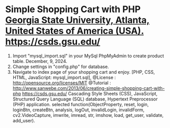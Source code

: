 Simple Shopping Cart with PHP [Georgia State University, Atlanta, United States of America (USA).](https://catalogs.gsu.edu/preview_entity.php?catoid=4&ent_oid=231&returnto=562) 
https://csds.gsu.edu/
============================
1. Import "mysql_import.sql" in your MySql PhpMyAdmin to create product table. December, 9, 2024.
2. Change settings in "config.php" for database.
3. Navigate to index page of your shopping cart and enjoy.
[PHP, CSS, HTML, JavaScript: mysql_import.sql],
@License : http://opensource.org/licenses/MIT
@Tutorial : http://www.sanwebe.com/2013/06/creating-simple-shopping-cart-with-php
https://csds.gsu.edu/
Cascading Style Sheets (CSS), JavaScript, Structured Query Language (SQL) database, Hypertext Preprocessor (PHP) application.
selected function(ObjectProperty, reset, login, loginBtn, createBtn, analysis, logOut, invalidLogin, invalidForm, cv2.VideoCapture, imwrite, imread, str, imshow, load, get_user, validate, add_user).
